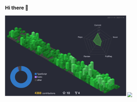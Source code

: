 ### Hi there 👋

<!-- <a href="https://github.com/mehatab">
  <img align="center" src="https://github-readme-stats.vercel.app/api?username=mehatab&theme=dracula&show_icons=true&count_private=true&include_all_commits=true" />
</a>

<a href="https://github.com/mehatab">
  <img align="center" src="https://github-readme-stats.vercel.app/api/top-langs/?username=mehatab&theme=dracula" />
</a> -->

<img src="./profile-3d-contrib/profile-custom-evergreen.svg" width="400">
<a href="https://github.com/mehatab">
  <img align="center" src="https://github-readme-stats.vercel.app/api?username=mehatab&theme=dracula&show_icons=true&count_private=true&include_all_commits=true" />
</a>
<!-- ![]() -->

<!--
**mehatab/mehatab** is a ✨ _special_ ✨ repository because its `README.md` (this file) appears on your GitHub profile.

Here are some ideas to get you started:

- 🔭 I’m currently working on ...
- 🌱 I’m currently learning ...
- 👯 I’m looking to collaborate on ...
- 🤔 I’m looking for help with ...
- 💬 Ask me about ...
- 📫 How to reach me: ...
- 😄 Pronouns: ...
- ⚡ Fun fact: ...
-->
